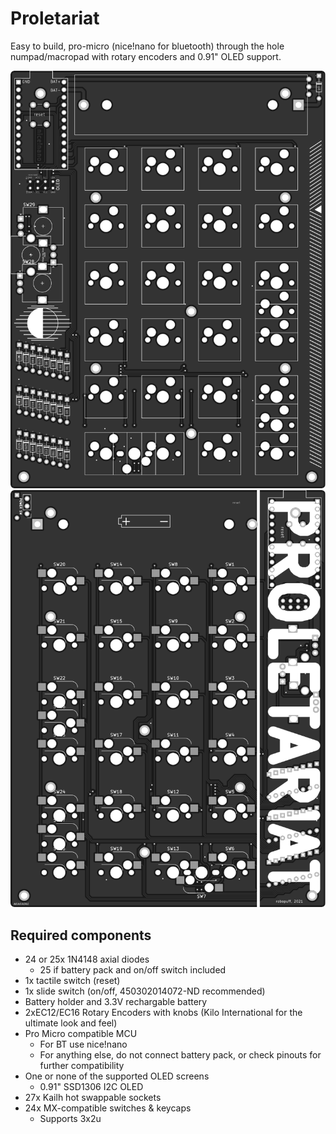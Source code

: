 # Proletariat

Easy to build, pro-micro (nice!nano for bluetooth) through the hole
numpad/macropad with rotary encoders and 0.91" OLED support.

![](docs/images/top.svg)
![](docs/images/bottom.svg)

## Required components

- 24 or 25x 1N4148 axial diodes
  - 25 if battery pack and on/off switch included
- 1x tactile switch (reset)
- 1x slide switch (on/off, 450302014072-ND recommended)
- Battery holder and 3.3V rechargable battery
- 2xEC12/EC16 Rotary Encoders with knobs (Kilo International for the ultimate look and feel)
- Pro Micro compatible MCU
  - For BT use nice!nano
  - For anything else, do not connect battery pack, or check pinouts for further compatibility
- One or none of the supported OLED screens
  - 0.91" SSD1306 I2C OLED
- 27x  Kailh hot swappable sockets
- 24x MX-compatible switches & keycaps
  - Supports 3x2u
